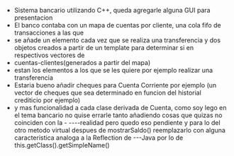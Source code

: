  
- Sistema bancario utilizando C++, queda agregarle alguna GUI para presentacion
- El banco contaba con un mapa de cuentas por cliente, una cola fifo de transacciones a las que
-  se añade un elemento cada vez que se realiza una transferencia y dos objetos creados a partir de un template para determinar si en respectivos vectores de 
- cuentas-clientes(generados a partir del mapa)
-  estan los elementos a los que se les quiere por ejemplo realizar una transferencia
- Estaria bueno añadir cheques para Cuenta Corriente por ejemplo (un vector de cheques que sea determinado en funcion del historial crediticio por ejemplo)
- y mas funcionalidad a cada clase derivada de Cuenta, como soy lego en el tema bancario no quise errarle tanto añadiendo cosas que quizas no coinciden con la - ----realidad  pero quedo eso pendiente y para lo del otro metodo virtual despues de mostrarSaldo() reemplazarlo con alguna caracteristica analoga a la Reflection de ---Java por lo de this.getClass().getSimpleName()
  
